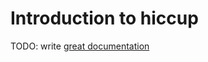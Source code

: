 # Introduction to hiccup

TODO: write [great documentation](http://jacobian.org/writing/great-documentation/what-to-write/)
